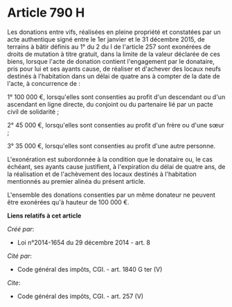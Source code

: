 # Article 790 H

Les donations entre vifs, réalisées en pleine propriété et constatées par un acte authentique signé entre le 1er janvier et
le 31 décembre 2015, de terrains à bâtir définis au 1° du 2 du I de l'article 257 sont exonérées de droits de mutation à
titre gratuit, dans la limite de la valeur déclarée de ces biens, lorsque l'acte de donation contient l'engagement par le
donataire, pris pour lui et ses ayants cause, de réaliser et d'achever des locaux neufs destinés à l'habitation dans un délai
de quatre ans à compter de la date de l'acte, à concurrence de :

1° 100 000 €, lorsqu'elles sont consenties au profit d'un descendant ou d'un ascendant en ligne directe, du conjoint ou du
partenaire lié par un pacte civil de solidarité ;

2° 45 000 €, lorsqu'elles sont consenties au profit d'un frère ou d'une sœur ;

3° 35 000 €, lorsqu'elles sont consenties au profit d'une autre personne.

L'exonération est subordonnée à la condition que le donataire ou, le cas échéant, ses ayants cause justifient, à l'expiration
du délai de quatre ans, de la réalisation et de l'achèvement des locaux destinés à l'habitation mentionnés au premier alinéa
du présent article.

L'ensemble des donations consenties par un même donateur ne peuvent être exonérées qu'à hauteur de 100 000 €.

**Liens relatifs à cet article**

_Créé par_:

  - Loi n°2014-1654 du 29 décembre 2014 - art. 8

_Cité par_:

  - Code général des impôts, CGI. - art. 1840 G ter (V)

_Cite_:

  - Code général des impôts, CGI. - art. 257 (V)
